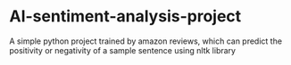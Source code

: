 # AI-sentiment-analysis-project

A simple python project trained by amazon reviews, which can predict the positivity or negativity of a sample sentence using nltk library
